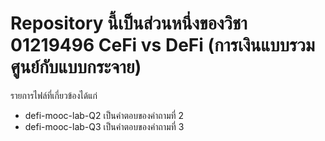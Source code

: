 # Repository นี้เป็นส่วนหนึ่งของวิชา 01219496 CeFi vs DeFi (การเงินแบบรวมศูนย์กับแบบกระจาย)

รายการไฟล์ที่เกี่ยวข้องได้แก่
- defi-mooc-lab-Q2 เป็นคำตอบของคำถามที่ 2
- defi-mooc-lab-Q3 เป็นคำตอบของคำถามที่ 3
